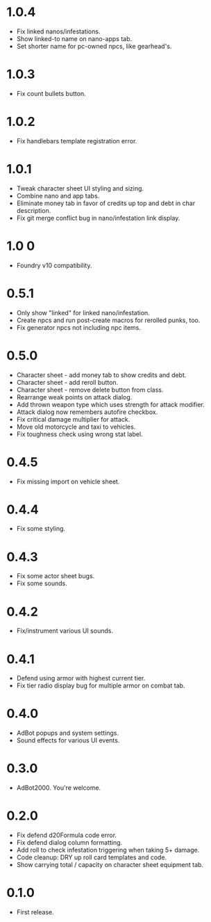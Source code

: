 # 1.0.4

- Fix linked nanos/infestations.
- Show linked-to name on nano-apps tab.
- Set shorter name for pc-owned npcs, like gearhead's.

# 1.0.3

- Fix count bullets button.

# 1.0.2

- Fix handlebars template registration error.

# 1.0.1

- Tweak character sheet UI styling and sizing.
- Combine nano and app tabs.
- Eliminate money tab in favor of credits up top and debt in char description.
- Fix git merge conflict bug in nano/infestation link display.

# 1.0 0

- Foundry v10 compatibility.

# 0.5.1

- Only show "linked" for linked nano/infestation.
- Create npcs and run post-create macros for rerolled punks, too.
- Fix generator npcs not including npc items.

# 0.5.0

- Character sheet - add money tab to show credits and debt.
- Character sheet - add reroll button.
- Character sheet - remove delete button from class.
- Rearrange weak points on attack dialog.
- Add thrown weapon type which uses strength for attack modifier.
- Attack dialog now remembers autofire checkbox.
- Fix critical damage multiplier for attack.
- Move old motorcycle and taxi to vehicles.
- Fix toughness check using wrong stat label.

# 0.4.5

- Fix missing import on vehicle sheet.

# 0.4.4

- Fix some styling.

# 0.4.3

- Fix some actor sheet bugs.
- Fix some sounds.

# 0.4.2

- Fix/instrument various UI sounds.

# 0.4.1

- Defend using armor with highest current tier.
- Fix tier radio display bug for multiple armor on combat tab.

# 0.4.0

- AdBot popups and system settings.
- Sound effects for various UI events.

# 0.3.0

- AdBot2000. You're welcome.

# 0.2.0

- Fix defend d20Formula code error.
- Fix defend dialog column formatting.
- Add roll to check infestation triggering when taking 5+ damage.
- Code cleanup: DRY up roll card templates and code.
- Show carrying total / capacity on character sheet equipment tab.

# 0.1.0

- First release.

